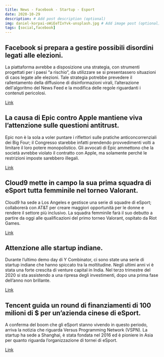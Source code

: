 ```yaml
---
title: News - Facebook - Startup - Esport
date: 2020-10-29
description: # Add post description (optional)
img: daniel-korpai-oWiEeTIxYvk-unsplash.jpg # Add image post (optional)
tags: [social,facebook]
---
```


## Facebook si prepara a gestire possibili disordini legati alle elezioni.
La piattaforma avrebbe a disposizione una strategia, con strumenti progettati per i paesi “a rischio”, da utilizzare se si presentassero situazioni di caos legate alle elezioni. Tale strategia potrebbe prevedere il rallentamento della diffusione di disinformazioni virali, l’alterazione dell'algoritmo del News Feed e la modifica delle regole riguardanti i contenuti pericolosi.

[Link](https://www.theverge.com/2020/10/25/21533352/facebook-us-election-chaos-at-risk-countries-trump)

## La causa di Epic contro Apple mantiene viva l’attenzione sulle questioni antitrust.
Epic non è la sola a voler puntare i riflettori sulle pratiche anticoncorrenziali dei Big Four; il Congresso starebbe infatti prendendo provvedimenti volti a limitare il loro potere monopolistico. Gli avvocati di Epic ammettono che la società avrebbe violato il contratto con Apple, ma solamente perché le restrizioni imposte sarebbero illegali.

[Link](https://techcrunch.com/2020/10/25/epics-latest-argument-in-its-fight-against-apple-keeps-antitrust-issues-front-and-center/)

## Cloud9 mette in campo la sua prima squadra di eSport tutta femminile nel torneo Valorant. 
Cloud9 ha sede a Los Angeles e gestisce una serie di squadre di eSport; collaborerà con AT&T per creare maggiori opportunità per le donne e rendere il settore più inclusivo. La squadra femminile farà il suo debutto a partire da oggi alle qualificazioni del primo torneo Valorant, ospitato da Riot Games.

[Link](https://venturebeat.com/2020/10/25/cloud9-launches-first-all-women-esports-team-for-valorant/)

## Attenzione alle startup indiane.
Durante l’ultimo demo day di Y Combinator, ci sono state una serie di startup indiane che hanno spiccato tra la moltitudine. Negli ultimi anni vi è stata una forte crescita di venture capital in India. Nel terzo trimestre del 2020 si sta assistendo a una ripresa degli investimenti, dopo una prima fase dell’anno non brillante.

[Link](https://techcrunch.com/2020/10/24/why-you-have-to-pay-attention-to-the-indian-startup-scene/?utm_source=feedburner&utm_medium=feed&utm_campaign=Feed%3A+Techcrunch+%28TechCrunch%29&guccounter=1)

## Tencent guida un round di finanziamenti di 100 milioni di $ per un’azienda cinese di eSport.
A conferma del boom che gli eSport stanno vivendo in questo periodo, arriva la notizia che riguarda Versus Programming Network (VSPN). La startup ha sede a Shanghai, è stata fondata nel 2016 ed è pioniere in Asia per quanto riguarda l’organizzazione di tornei di eSport.

[Link](https://techcrunch.com/2020/10/25/tencent-leads-100m-series-b-funding-round-into-china-based-esport-provider-vspn/)